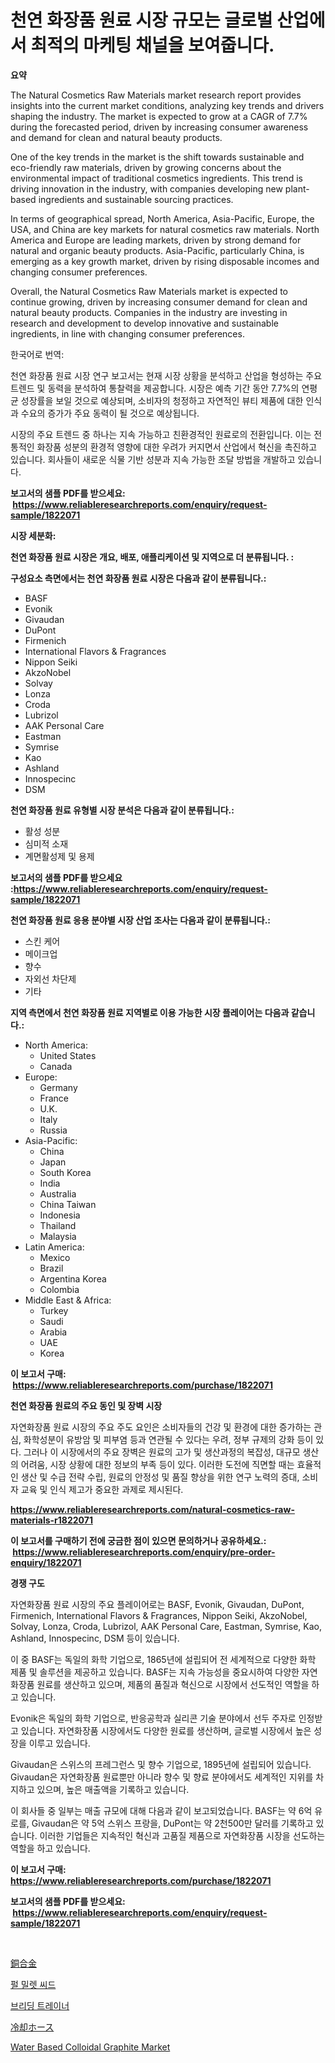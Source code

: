 <p><h1>천연 화장품 원료 시장 규모는 글로벌 산업에서 최적의 마케팅 채널을 보여줍니다.</h1></p><p><strong>요약</strong></p>
<p><p>The Natural Cosmetics Raw Materials market research report provides insights into the current market conditions, analyzing key trends and drivers shaping the industry. The market is expected to grow at a CAGR of 7.7% during the forecasted period, driven by increasing consumer awareness and demand for clean and natural beauty products.</p><p>One of the key trends in the market is the shift towards sustainable and eco-friendly raw materials, driven by growing concerns about the environmental impact of traditional cosmetics ingredients. This trend is driving innovation in the industry, with companies developing new plant-based ingredients and sustainable sourcing practices.</p><p>In terms of geographical spread, North America, Asia-Pacific, Europe, the USA, and China are key markets for natural cosmetics raw materials. North America and Europe are leading markets, driven by strong demand for natural and organic beauty products. Asia-Pacific, particularly China, is emerging as a key growth market, driven by rising disposable incomes and changing consumer preferences.</p><p>Overall, the Natural Cosmetics Raw Materials market is expected to continue growing, driven by increasing consumer demand for clean and natural beauty products. Companies in the industry are investing in research and development to develop innovative and sustainable ingredients, in line with changing consumer preferences. </p><p>한국어로 번역:</p><p>천연 화장품 원료 시장 연구 보고서는 현재 시장 상황을 분석하고 산업을 형성하는 주요 트렌드 및 동력을 분석하여 통찰력을 제공합니다. 시장은 예측 기간 동안 7.7%의 연평균 성장률을 보일 것으로 예상되며, 소비자의 청정하고 자연적인 뷰티 제품에 대한 인식과 수요의 증가가 주요 동력이 될 것으로 예상됩니다.</p><p>시장의 주요 트렌드 중 하나는 지속 가능하고 친환경적인 원료로의 전환입니다. 이는 전통적인 화장품 성분의 환경적 영향에 대한 우려가 커지면서 산업에서 혁신을 촉진하고 있습니다. 회사들이 새로운 식물 기반 성분과 지속 가능한 조달 방법을 개발하고 있습니다.</p></p>
<p><strong>보고서의 샘플 PDF를 받으세요: &nbsp;<a href="https://www.reliableresearchreports.com/enquiry/request-sample/1822071">https://www.reliableresearchreports.com/enquiry/request-sample/1822071</a></strong></p>
<p><strong>시장 세분화:</strong></p>
<p><strong> 천연 화장품 원료 시장은 개요, 배포, 애플리케이션 및 지역으로 더 분류됩니다. :</strong></p>
<p><strong>구성요소 측면에서는 천연 화장품 원료 시장은 다음과 같이 분류됩니다.:</strong></p>
<p><ul><li>BASF</li><li>Evonik</li><li>Givaudan</li><li>DuPont</li><li>Firmenich</li><li>International Flavors & Fragrances</li><li>Nippon Seiki</li><li>AkzoNobel</li><li>Solvay</li><li>Lonza</li><li>Croda</li><li>Lubrizol</li><li>AAK Personal Care</li><li>Eastman</li><li>Symrise</li><li>Kao</li><li>Ashland</li><li>Innospecinc</li><li>DSM</li></ul></p>
<p><strong> 천연 화장품 원료 유형별 시장 분석은 다음과 같이 분류됩니다.:</strong></p>
<p><ul><li>활성 성분</li><li>심미적 소재</li><li>계면활성제 및 용제</li></ul></p>
<p><strong>보고서의 샘플 PDF를 받으세요 :<a href="https://www.reliableresearchreports.com/enquiry/request-sample/1822071">https://www.reliableresearchreports.com/enquiry/request-sample/1822071</a></strong></p>
<p><strong> 천연 화장품 원료 응용 분야별 시장 산업 조사는 다음과 같이 분류됩니다.:</strong></p>
<p><ul><li>스킨 케어</li><li>메이크업</li><li>향수</li><li>자외선 차단제</li><li>기타</li></ul></p>
<p><strong>지역 측면에서 천연 화장품 원료 지역별로 이용 가능한 시장 플레이어는 다음과 같습니다.:</strong></p>
<p><ul>
    <li>
        North America:
        <ul>
            <li>United States</li>
            <li>Canada</li>
        </ul>
    </li>
    <li>
        Europe:
        <ul>
            <li>Germany</li>
            <li>France</li>
            <li>U.K.</li>
            <li>Italy</li>
            <li>Russia</li>
        </ul>
    </li>
    <li>
        Asia-Pacific:
        <ul>
            <li>China</li>
            <li>Japan</li>
            <li>South Korea</li>
            <li>India</li>
            <li>Australia</li>
            <li>China Taiwan</li>
            <li>Indonesia</li>
            <li>Thailand</li>
            <li>Malaysia</li>
        </ul>
    </li>
    <li>
        Latin America:
        <ul>
            <li>Mexico</li>
            <li>Brazil</li>
            <li>Argentina Korea</li>
            <li>Colombia</li>
        </ul>
    </li>
    <li>
        Middle East & Africa:
        <ul>
            <li>Turkey</li>
            <li>Saudi</li>
            <li>Arabia</li>
            <li>UAE</li>
            <li>Korea</li>
        </ul>
    </li>
    </ul></p>
<p><strong>이 보고서 구매: &nbsp;<a href="https://www.reliableresearchreports.com/purchase/1822071">https://www.reliableresearchreports.com/purchase/1822071</a></strong></p>
<p><strong>천연 화장품 원료의 주요 동인 및 장벽 시장</strong></p>
<p><p>자연화장품 원료 시장의 주요 주도 요인은 소비자들의 건강 및 환경에 대한 증가하는 관심, 화학성분이 유방암 및 피부염 등과 연관될 수 있다는 우려, 정부 규제의 강화 등이 있다. 그러나 이 시장에서의 주요 장벽은 원료의 고가 및 생산과정의 복잡성, 대규모 생산의 어려움, 시장 상황에 대한 정보의 부족 등이 있다. 이러한 도전에 직면할 때는 효율적인 생산 및 수급 전략 수립, 원료의 안정성 및 품질 향상을 위한 연구 노력의 증대, 소비자 교육 및 인식 제고가 중요한 과제로 제시된다.</p></p>
<p><strong><a href="https://www.reliableresearchreports.com/natural-cosmetics-raw-materials-r1822071">https://www.reliableresearchreports.com/natural-cosmetics-raw-materials-r1822071</a></strong></p>
<p><strong>이 보고서를 구매하기 전에 궁금한 점이 있으면 문의하거나 공유하세요.: &nbsp;<a href="https://www.reliableresearchreports.com/enquiry/pre-order-enquiry/1822071">https://www.reliableresearchreports.com/enquiry/pre-order-enquiry/1822071</a></strong></p>
<p><strong>경쟁 구도</strong></p>
<p><p>자연화장품 원료 시장의 주요 플레이어로는 BASF, Evonik, Givaudan, DuPont, Firmenich, International Flavors & Fragrances, Nippon Seiki, AkzoNobel, Solvay, Lonza, Croda, Lubrizol, AAK Personal Care, Eastman, Symrise, Kao, Ashland, Innospecinc, DSM 등이 있습니다. </p><p>이 중 BASF는 독일의 화학 기업으로, 1865년에 설립되어 전 세계적으로 다양한 화학 제품 및 솔루션을 제공하고 있습니다. BASF는 지속 가능성을 중요시하여 다양한 자연화장품 원료를 생산하고 있으며, 제품의 품질과 혁신으로 시장에서 선도적인 역할을 하고 있습니다.</p><p>Evonik은 독일의 화학 기업으로, 반응공학과 실리콘 기술 분야에서 선두 주자로 인정받고 있습니다. 자연화장품 시장에서도 다양한 원료를 생산하며, 글로벌 시장에서 높은 성장을 이루고 있습니다.</p><p>Givaudan은 스위스의 프레그런스 및 향수 기업으로, 1895년에 설립되어 있습니다. Givaudan은 자연화장품 원료뿐만 아니라 향수 및 향료 분야에서도 세계적인 지위를 차지하고 있으며, 높은 매출액을 기록하고 있습니다.</p><p>이 회사들 중 일부는 매출 규모에 대해 다음과 같이 보고되었습니다. BASF는 약 6억 유로를, Givaudan은 약 5억 스위스 프랑을, DuPont는 약 2천500만 달러를 기록하고 있습니다. 이러한 기업들은 지속적인 혁신과 고품질 제품으로 자연화장품 시장을 선도하는 역할을 하고 있습니다.</p></p>
<p><strong>이 보고서 구매: &nbsp; <a href="https://www.reliableresearchreports.com/purchase/1822071">https://www.reliableresearchreports.com/purchase/1822071</a></strong></p>
<p><strong>보고서의 샘플 PDF를 받으세요: &nbsp;<a href="https://www.reliableresearchreports.com/enquiry/request-sample/1822071">https://www.reliableresearchreports.com/enquiry/request-sample/1822071</a></strong><strong></strong></p>
<p>&nbsp;</p>
<p><p><a href="https://github.com/LeanneBruen2023/Market-Research-Report-List-1/blob/main/655153332933.md">銅合金</a></p><p><a href="https://medium.com/@josefarice/%EC%A7%84%EC%A3%BC-%EB%B0%80-%EB%AC%98%EC%A2%85-%EC%8B%9C%EC%9E%A5-%EA%B7%9C%EB%AA%A8%EC%99%80-%EC%8B%9C%EC%9E%A5-%EB%8F%99%ED%96%A5-%EC%99%84%EC%A0%84%ED%95%9C-%EC%82%B0%EC%97%85-%EA%B0%9C%EC%9A%94-2024%EB%85%84-2031%EB%85%84-cadb72d2d4e5">펄 밀렛 씨드</a></p><p><a href="https://github.com/vs10l4sfg5c/Market-Research-Report-List-1/blob/main/176608630159.md">브리딩 트레이너</a></p><p><a href="https://github.com/cnnriuez22368/Market-Research-Report-List-1/blob/main/647003432932.md">冷却ホース</a></p><p><a href="https://issuu.com/reportprime-2/docs/water-based-colloidal-graphite-market-size-2030.pp">Water Based Colloidal Graphite Market</a></p></p>